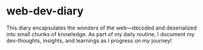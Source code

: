 # web-dev-diary
This diary encapsulates the wonders of the web—decoded and deserialized into small chunks of knowledge. As part of my daily routine, I document my dev-thoughts, insights, and learnings as I progress on my journey!
